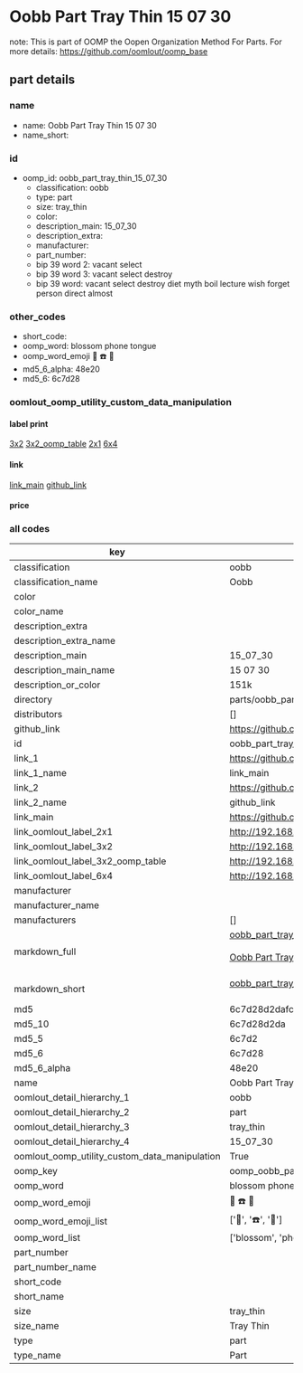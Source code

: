 # Oobb Part Tray Thin 15 07 30  

note: This is part of OOMP the Oopen Organization Method For Parts. For more details: https://github.com/oomlout/oomp_base

##  part details





### name
* name: Oobb Part Tray Thin 15 07 30
* name_short: 
### id
* oomp_id: oobb_part_tray_thin_15_07_30
  * classification: oobb
  * type: part
  * size: tray_thin
  * color: 
  * description_main: 15_07_30
  * description_extra: 
  * manufacturer: 
  * part_number: 
  * bip 39 word 2: vacant select
  * bip 39 word 3: vacant select destroy
  * bip 39 word: vacant select destroy diet myth boil lecture wish forget person direct almost

### other_codes
* short_code: 
* oomp_word: blossom phone tongue
* oomp_word_emoji :blossom: :phone: :tongue:
* md5_6_alpha: 48e20
* md5_6: 6c7d28






### oomlout_oomp_utility_custom_data_manipulation
#### label print
[3x2](http://192.168.1.245:1112/?label=oomp%2048e20)
[3x2_oomp_table](http://192.168.1.107:1112/?label=oomp%2048e20)
[2x1](http://192.168.1.242:1112/?label=oomp%2048e20)
[6x4](http://192.168.1.55:1112/?label=oomp%2048e20)    

#### link

[link_main](https://github.com/oomlout/oomlout_oomp_current_version_messy/tree/main/parts/oobb_part_tray_thin_15_07_30) [github_link](https://github.com/oomlout/oomlout_oomp_part_src/tree/main/parts/oobb_part_tray_thin_15_07_30)                             

#### price







### all codes 
| key | value |  
| --- | --- |  
| classification | oobb |  
| classification_name | Oobb |  
| color |  |  
| color_name |  |  
| description_extra |  |  
| description_extra_name |  |  
| description_main | 15_07_30 |  
| description_main_name | 15 07 30 |  
| description_or_color | 151k |  
| directory | parts/oobb_part_tray_thin_15_07_30 |  
| distributors | [] |  
| github_link | https://github.com/oomlout/oomlout_oomp_part_src/tree/main/parts/oobb_part_tray_thin_15_07_30 |  
| id | oobb_part_tray_thin_15_07_30 |  
| link_1 | https://github.com/oomlout/oomlout_oomp_current_version_messy/tree/main/parts/oobb_part_tray_thin_15_07_30 |  
| link_1_name | link_main |  
| link_2 | https://github.com/oomlout/oomlout_oomp_part_src/tree/main/parts/oobb_part_tray_thin_15_07_30 |  
| link_2_name | github_link |  
| link_main | https://github.com/oomlout/oomlout_oomp_current_version_messy/tree/main/parts/oobb_part_tray_thin_15_07_30 |  
| link_oomlout_label_2x1 | http://192.168.1.242:1112/?label=oomp%2048e20 |  
| link_oomlout_label_3x2 | http://192.168.1.245:1112/?label=oomp%2048e20 |  
| link_oomlout_label_3x2_oomp_table | http://192.168.1.107:1112/?label=oomp%2048e20 |  
| link_oomlout_label_6x4 | http://192.168.1.55:1112/?label=oomp%2048e20 |  
| manufacturer |  |  
| manufacturer_name |  |  
| manufacturers | [] |  
| markdown_full | [oobb_part_tray_thin_15_07_30](https://github.com/oomlout/oomlout_oomp_current_version_messy/tree/main/parts/oobb_part_tray_thin_15_07_30)<br>[](https://github.com/oomlout/oomlout_oomp_current_version_messy/tree/main/parts/oobb_part_tray_thin_15_07_30)<br>[Oobb Part Tray Thin 15 07 30](https://github.com/oomlout/oomlout_oomp_current_version_messy/tree/main/parts/oobb_part_tray_thin_15_07_30)<br><br> |  
| markdown_short | [oobb_part_tray_thin_15_07_30](https://github.com/oomlout/oomlout_oomp_current_version_messy/tree/main/parts/oobb_part_tray_thin_15_07_30)<br><br> |  
| md5 | 6c7d28d2dafc8fe0644943da7870d783 |  
| md5_10 | 6c7d28d2da |  
| md5_5 | 6c7d2 |  
| md5_6 | 6c7d28 |  
| md5_6_alpha | 48e20 |  
| name | Oobb Part Tray Thin 15 07 30 |  
| oomlout_detail_hierarchy_1 | oobb |  
| oomlout_detail_hierarchy_2 | part |  
| oomlout_detail_hierarchy_3 | tray_thin |  
| oomlout_detail_hierarchy_4 | 15_07_30 |  
| oomlout_oomp_utility_custom_data_manipulation | True |  
| oomp_key | oomp_oobb_part_tray_thin_15_07_30 |  
| oomp_word | blossom phone tongue |  
| oomp_word_emoji | :blossom: :phone: :tongue: |  
| oomp_word_emoji_list | [':blossom:', ':phone:', ':tongue:'] |  
| oomp_word_list | ['blossom', 'phone', 'tongue'] |  
| part_number |  |  
| part_number_name |  |  
| short_code |  |  
| short_name |  |  
| size | tray_thin |  
| size_name | Tray Thin |  
| type | part |  
| type_name | Part |  
